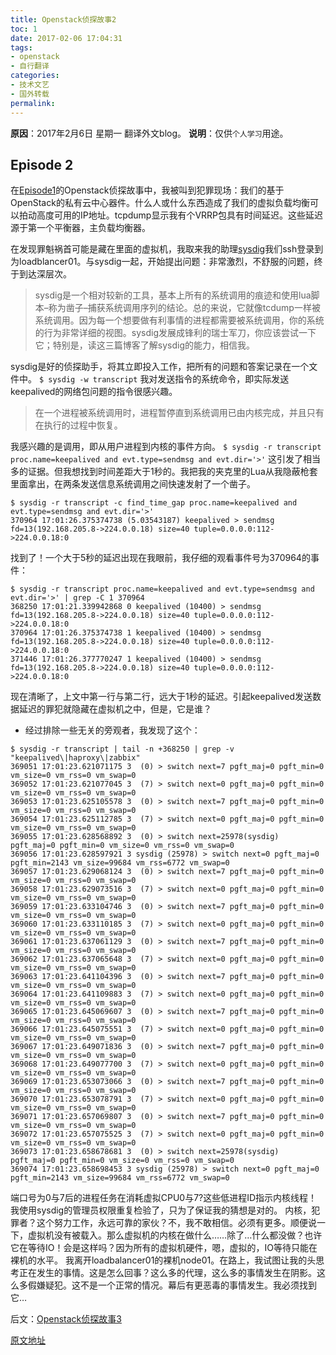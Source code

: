```yaml
---
title: Openstack侦探故事2
toc: 1
date: 2017-02-06 17:04:31
tags:
- openstack
- 自行翻译
categories:
- 技术文艺
- 国外转载
permalink: 
---
```

**原因**：2017年2月6日 星期一 翻译外文blog。
**说明**：仅供`个人学习`用途。

<!-- more -->

## Episode 2

在[Episode1](http://minichao.me/2017/02/04/Openstack侦探故事1/)的Openstack侦探故事中，我被叫到犯罪现场：我们的基于OpenStack的私有云中心器件。什么人或什么东西造成了我们的虚拟负载均衡可以拍动高度可用的IP地址。tcpdump显示我有个VRRP包具有时间延迟。这些延迟源于第一个平衡器，主负载均衡器。

在发现罪魁祸首可能是藏在里面的虚拟机，我取来我的助理[sysdig](http://www.sysdig.org)我们ssh登录到为loadblancer01。与sysdig一起，开始提出问题：非常激烈，不舒服的问题，终于到达深层次。

>sysdig是一个相对较新的工具，基本上所有的系统调用的痕迹和使用lua脚本–称为凿子–捕获系统调用序列的结论。总的来说，它就像tcdump一样被系统调用。因为每一个想要做有利事情的进程都需要被系统调用，你的系统的行为非常详细的视图。sysdig发展成锋利的瑞士军刀，你应该尝试一下它；特别是，读这三篇博客了解sysdig的能力，相信我。

sysdig是好的侦探助手，将其立即投入工作，把所有的问题和答案记录在一个文件中。
`$ sysdig -w transcript`
我对发送指令的系统命令，即实际发送keepalived的网络包问题的指令很感兴趣。

>在一个进程被系统调用时，进程暂停直到系统调用已由内核完成，并且只有在执行的过程中恢复。

我感兴趣的是调用，即从用户进程到内核的事件方向。
`$ sysdig -r transcript proc.name=keepalived and evt.type=sendmsg and evt.dir='>'`
这引发了相当多的证据。但我想找到时间差距大于1秒的。我把我的夹克里的Lua从我隐蔽枪套里面拿出，在两条发送信息系统调用之间快速发射了一个凿子。
```shell
$ sysdig -r transcript -c find_time_gap proc.name=keepalived and evt.type=sendmsg and evt.dir='>'
370964 17:01:26.375374738 (5.03543187) keepalived > sendmsg fd=13(192.168.205.8->224.0.0.18) size=40 tuple=0.0.0.0:112->224.0.0.18:0
```
找到了！一个大于5秒的延迟出现在我眼前，我仔细的观看事件号为370964的事件：
```shell
$ sysdig -r transcript proc.name=keepalived and evt.type=sendmsg and evt.dir='>' | grep -C 1 370964
368250 17:01:21.339942868 0 keepalived (10400) > sendmsg fd=13(192.168.205.8->224.0.0.18) size=40 tuple=0.0.0.0:112->224.0.0.18:0
370964 17:01:26.375374738 1 keepalived (10400) > sendmsg fd=13(192.168.205.8->224.0.0.18) size=40 tuple=0.0.0.0:112->224.0.0.18:0
371446 17:01:26.377770247 1 keepalived (10400) > sendmsg fd=13(192.168.205.8->224.0.0.18) size=40 tuple=0.0.0.0:112->224.0.0.18:0
```
现在清晰了，上文中第一行与第二行，远大于1秒的延迟。引起keepalived发送数据延迟的罪犯就隐藏在虚拟机之中，但是，它是谁？

- 经过排除一些无关的旁观者，我发现了这个：
```
$ sysdig -r transcript | tail -n +368250 | grep -v "keepalived\|haproxy\|zabbix"
369051 17:01:23.621071175 3  (0) > switch next=7 pgft_maj=0 pgft_min=0 vm_size=0 vm_rss=0 vm_swap=0
369052 17:01:23.621077045 3  (7) > switch next=0 pgft_maj=0 pgft_min=0 vm_size=0 vm_rss=0 vm_swap=0
369053 17:01:23.625105578 3  (0) > switch next=7 pgft_maj=0 pgft_min=0 vm_size=0 vm_rss=0 vm_swap=0
369054 17:01:23.625112785 3  (7) > switch next=0 pgft_maj=0 pgft_min=0 vm_size=0 vm_rss=0 vm_swap=0
369055 17:01:23.628568892 3  (0) > switch next=25978(sysdig) pgft_maj=0 pgft_min=0 vm_size=0 vm_rss=0 vm_swap=0
369056 17:01:23.628597921 3 sysdig (25978) > switch next=0 pgft_maj=0 pgft_min=2143 vm_size=99684 vm_rss=6772 vm_swap=0
369057 17:01:23.629068124 3  (0) > switch next=7 pgft_maj=0 pgft_min=0 vm_size=0 vm_rss=0 vm_swap=0
369058 17:01:23.629073516 3  (7) > switch next=0 pgft_maj=0 pgft_min=0 vm_size=0 vm_rss=0 vm_swap=0
369059 17:01:23.633104746 3  (0) > switch next=7 pgft_maj=0 pgft_min=0 vm_size=0 vm_rss=0 vm_swap=0
369060 17:01:23.633110185 3  (7) > switch next=0 pgft_maj=0 pgft_min=0 vm_size=0 vm_rss=0 vm_swap=0
369061 17:01:23.637061129 3  (0) > switch next=7 pgft_maj=0 pgft_min=0 vm_size=0 vm_rss=0 vm_swap=0
369062 17:01:23.637065648 3  (7) > switch next=0 pgft_maj=0 pgft_min=0 vm_size=0 vm_rss=0 vm_swap=0
369063 17:01:23.641104396 3  (0) > switch next=7 pgft_maj=0 pgft_min=0 vm_size=0 vm_rss=0 vm_swap=0
369064 17:01:23.641109883 3  (7) > switch next=0 pgft_maj=0 pgft_min=0 vm_size=0 vm_rss=0 vm_swap=0
369065 17:01:23.645069607 3  (0) > switch next=7 pgft_maj=0 pgft_min=0 vm_size=0 vm_rss=0 vm_swap=0
369066 17:01:23.645075551 3  (7) > switch next=0 pgft_maj=0 pgft_min=0 vm_size=0 vm_rss=0 vm_swap=0
369067 17:01:23.649071836 3  (0) > switch next=7 pgft_maj=0 pgft_min=0 vm_size=0 vm_rss=0 vm_swap=0
369068 17:01:23.649077700 3  (7) > switch next=0 pgft_maj=0 pgft_min=0 vm_size=0 vm_rss=0 vm_swap=0
369069 17:01:23.653073066 3  (0) > switch next=7 pgft_maj=0 pgft_min=0 vm_size=0 vm_rss=0 vm_swap=0
369070 17:01:23.653078791 3  (7) > switch next=0 pgft_maj=0 pgft_min=0 vm_size=0 vm_rss=0 vm_swap=0
369071 17:01:23.657069807 3  (0) > switch next=7 pgft_maj=0 pgft_min=0 vm_size=0 vm_rss=0 vm_swap=0
369072 17:01:23.657075525 3  (7) > switch next=0 pgft_maj=0 pgft_min=0 vm_size=0 vm_rss=0 vm_swap=0
369073 17:01:23.658678681 3  (0) > switch next=25978(sysdig) pgft_maj=0 pgft_min=0 vm_size=0 vm_rss=0 vm_swap=0
369074 17:01:23.658698453 3 sysdig (25978) > switch next=0 pgft_maj=0 pgft_min=2143 vm_size=99684 vm_rss=6772 vm_swap=0
```
端口号为0与7后的进程任务在消耗虚拟CPU0与7?这些低进程ID指示内核线程！我使用sysdig的管理员权限重复检验了，只为了保证我的猜想是对的。
内核，犯罪者？这个努力工作，永远可靠的家伙？不，我不敢相信。必须有更多。顺便说一下，虚拟机没有被载入。那么虚拟机的内核在做什么……除了…什么都没做？也许它在等待IO！会是这样吗？因为所有的虚拟机硬件，嗯，虚拟的，IO等待只能在裸机的水平。
我离开loadbalancer01的裸机node01。在路上，我试图让我的头思考正在发生的事情。这是怎么回事？这么多的代理，这么多的事情发生在阴影。这么多假嫌疑犯。这不是一个正常的情况。幕后有更恶毒的事情发生。我必须找到它…

后文：[Openstack侦探故事3](http://minichao.me/2017/02/06/Openstack侦探故事3/)

[原文地址](https://blog.codecentric.de/en/2014/09/openstack-crime-story-solved-tcpdump-sysdig-iostat-episode-2/)
